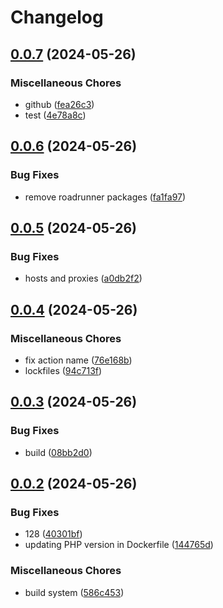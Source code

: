 # Changelog

## [0.0.7](https://github.com/The-IT-Dept/roadmap/compare/v0.0.6...v0.0.7) (2024-05-26)


### Miscellaneous Chores

* github ([fea26c3](https://github.com/The-IT-Dept/roadmap/commit/fea26c34863a3eb638d3a26a62f75626bd5e94f3))
* test ([4e78a8c](https://github.com/The-IT-Dept/roadmap/commit/4e78a8c0633d4bb74bab7ddc606724bfa0b29053))

## [0.0.6](https://github.com/The-IT-Dept/roadmap/compare/v0.0.5...v0.0.6) (2024-05-26)


### Bug Fixes

* remove roadrunner packages ([fa1fa97](https://github.com/The-IT-Dept/roadmap/commit/fa1fa973bae3642fcaf0cfe5e24d0267108f742c))

## [0.0.5](https://github.com/The-IT-Dept/roadmap/compare/v0.0.4...v0.0.5) (2024-05-26)


### Bug Fixes

* hosts and proxies ([a0db2f2](https://github.com/The-IT-Dept/roadmap/commit/a0db2f2041bab594e4fd9c65136a09d6f9606c92))

## [0.0.4](https://github.com/The-IT-Dept/roadmap/compare/v0.0.3...v0.0.4) (2024-05-26)


### Miscellaneous Chores

* fix action name ([76e168b](https://github.com/The-IT-Dept/roadmap/commit/76e168b67d43d83b0cd3634b662489fc2ebc9255))
* lockfiles ([94c713f](https://github.com/The-IT-Dept/roadmap/commit/94c713f5a3f45e31f7712d6bd19084d4232c829b))

## [0.0.3](https://github.com/The-IT-Dept/roadmap/compare/v0.0.2...v0.0.3) (2024-05-26)


### Bug Fixes

* build ([08bb2d0](https://github.com/The-IT-Dept/roadmap/commit/08bb2d05d53cc14110e5abca7e6683e8fc87e0b6))

## [0.0.2](https://github.com/The-IT-Dept/roadmap/compare/v0.0.1...v0.0.2) (2024-05-26)


### Bug Fixes

* 128 ([40301bf](https://github.com/The-IT-Dept/roadmap/commit/40301bf59184f3a1f7634f1cc4881f41dd5ab21a))
* updating PHP version in Dockerfile ([144765d](https://github.com/The-IT-Dept/roadmap/commit/144765d9bcebd85eec3ad2e3399e3a04cd033f4c))


### Miscellaneous Chores

* build system ([586c453](https://github.com/The-IT-Dept/roadmap/commit/586c453d5318fdb1c0ee7c45af1aa96fd1522371))
